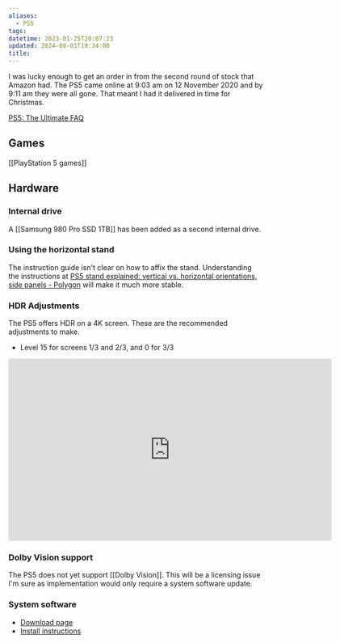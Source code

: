 ```yaml
---
aliases:
  - PS5
tags: 
datetime: 2023-01-25T20:07:23
updated: 2024-08-01T19:34:00
title: 
---
```

I was lucky enough to get an order in from the second round of stock that Amazon had. The PS5 came online at 9:03 am on 12 November 2020 and by 9:11 am they were all gone. That meant I had it delivered in time for Christmas.

[PS5: The Ultimate FAQ](http://feedproxy.google.com/~r/PSBlog/~3/eo25OwzPG-I/)

## Games
[[PlayStation 5 games]]
## Hardware
### Internal drive
A [[Samsung 980 Pro SSD 1TB]] has been added as a second internal drive.
### Using the horizontal stand
The instruction guide isn't clear on how to affix the stand. Understanding the instructions at [PS5 stand explained: vertical vs. horizontal orientations, side panels - Polygon](https://www.polygon.com/2020/11/3/21546315/ps5-stand-vertical-horizontal-side-panels) will make it much more stable.
### HDR Adjustments
The PS5 offers HDR on a 4K screen. These are the recommended adjustments to make.
- Level 15 for screens 1/3 and 2/3, and 0 for 3/3
<iframe id="ytplayer" type="text/html" width="640" height="360"   src="https://www.youtube.com/embed/FwcSCgW47rY" frameborder="0"></iframe>

### Dolby Vision support
The PS5 does not yet support [[Dolby Vision]]. This will be a licensing issue I'm sure as implementation would only require a system software update.
### System software
- [Download page](https://www.playstation.com/en-au/support/hardware/ps5/system-software/)
- [Install instructions](https://www.playstation.com/en-au/support/hardware/update-playstation-system-software-safe-mode/)

